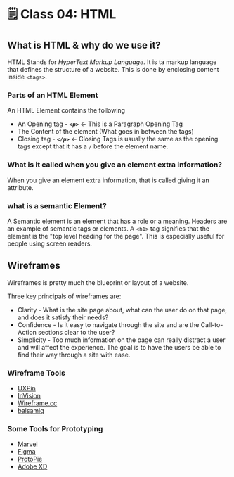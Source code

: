 # 🗒️ Class 04: HTML

## What is HTML &amp; why do we use it?

HTML Stands for *HyperText Markup Language*. It is ta markup language that defines the structure of a website. This is done by enclosing content inside `<tags>`.

### Parts of an HTML Element

An HTML Element contains the following

* An Opening tag -  ***`<p>`*** <- This is a Paragraph Opening Tag
* The Content of the element (What goes in between the tags)
* Closing tag - ***`</p>`*** <- Closing Tags is usually the same as the opening tags except that it has a `/` before the element name.

### What is it called when you give an element extra information?

When you give an element extra information, that is called giving it an attribute.

### what is a semantic Element?

A Semantic element is an element that has a role or a meaning. Headers are an example of semantic tags or elements. A `<h1>` tag signifies that the element is the "top level heading for the page". This is especially useful for people using screen readers.

## Wireframes

Wireframes is pretty much the blueprint or layout of a website.

Three key principals of wireframes are:

* Clarity - What is the site page about, what can the user do on that page, and does it satisfy their needs?
* Confidence - Is it easy to navigate through the site and are the Call-to-Action sections clear to the user?
* Simplicity - Too much information on the page can really distract a user and will affect the experience. The goal is to have the users be able to find their way through a site with ease.

### Wireframe Tools

* [UXPin](https://www.uxpin.com/)
* [InVision](http://www.invisionapp.com/)
* [Wireframe.cc](https://wireframe.cc/)
* [balsamiq](https://balsamiq.com)

### Some Tools for Prototyping

* [Marvel](https://marvelapp.com/)
* [Figma](https://www.figma.com/)
* [ProtoPie](https://www.protopie.io/)
* [Adobe XD](https://helpx.adobe.com/xd/help/adobe-xd-overview.html)

<!--
DL (Description Use) vs OL/UL
Using <Menu> vs <ul>
<b> vs <strong>
-->